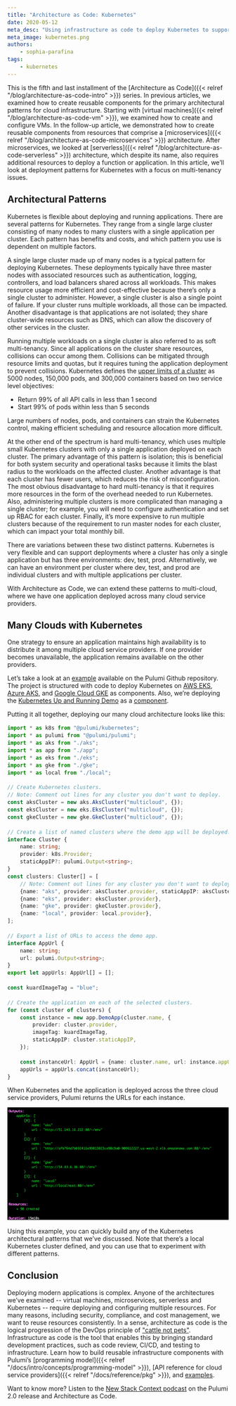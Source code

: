 ```yaml
---
title: "Architecture as Code: Kubernetes"
date: 2020-05-12
meta_desc: "Using infrastructure as code to deploy Kubernetes to support hard multi-tenancy"
meta_image: kubernetes.png
authors:
    - sophia-parafina
tags:
    - kubernetes
---
```


This is the fifth and last installment of the [Architecture as Code]({{< relref "/blog/architecture-as-code-intro" >}}) series. In previous articles, we examined how to create reusable components for the primary architectural patterns for cloud infrastructure. Starting with [virtual machines]({{< relref "/blog/architecture-as-code-vm" >}}), we examined how to create and configure VMs. In the follow-up article, we demonstrated how to create reusable components from resources that comprise a [microservices]({{< relref "/blog/architecture-as-code-microservices" >}}) architecture. After microservices, we looked at [serverless]({{< relref "/blog/architecture-as-code-serverless" >}}) architecture, which despite its name, also requires additional resources to deploy a function or application. In this article, we’ll look at deployment patterns for Kubernetes with a focus on multi-tenancy issues.

<!--more-->

## Architectural Patterns

Kubernetes is flexible about deploying and running applications. There are several patterns for Kubernetes. They range from a single large cluster consisting of many nodes to many clusters with a single application per cluster. Each pattern has benefits and costs, and which pattern you use is dependent on multiple factors.

A single large cluster made up of many nodes is a typical pattern for deploying Kubernetes. These deployments typically have three master nodes with associated resources such as authentication, logging, controllers, and load balancers shared across all workloads. This makes resource usage more efficient and cost-effective because there’s only a single cluster to administer. However, a single cluster is also a single point of failure. If your cluster runs multiple workloads, all those can be impacted. Another disadvantage is that applications are not isolated; they share cluster-wide resources such as DNS, which can allow the discovery of other services in the cluster.

Running multiple workloads on a single cluster is also referred to as soft multi-tenancy. Since all applications on the cluster share resources, collisions can occur among them. Collisions can be mitigated through resource limits and quotas, but it requires tuning the application deployment to prevent collisions. Kubernetes defines the [upper limits of a cluster](https://kubernetes.io/docs/setup/best-practices/cluster-large/) as 5000 nodes, 150,000 pods, and 300,000 containers based on two service level objectives:

- Return 99% of all API calls in less than 1 second
- Start 99% of pods within less than 5 seconds

Large numbers of nodes, pods, and containers can strain the Kubernetes control, making efficient scheduling and resource allocation more difficult.

At the other end of the spectrum is hard multi-tenancy, which uses multiple small Kubernetes clusters with only a single application deployed on each cluster. The primary advantage of this pattern is isolation; this is beneficial for both system security and operational tasks because it limits the blast radius to the workloads on the affected cluster. Another advantage is that each cluster has fewer users, which reduces the risk of misconfiguration. The most obvious disadvantage to hard multi-tenancy is that it requires more resources in the form of the overhead needed to run Kubernetes. Also, administering multiple clusters is more complicated than managing a single cluster; for example, you will need to configure authentication and set up RBAC for each cluster. Finally, it’s more expensive to run multiple clusters because of the requirement to run master nodes for each cluster, which can impact your total monthly bill.

There are variations between these two distinct patterns. Kubernetes is very flexible and can support deployments where a cluster has only a single application but has three environments: dev, test, prod. Alternatively, we can have an environment per cluster where dev, test, and prod are individual clusters and with multiple applications per cluster.

With Architecture as Code, we can extend these patterns to multi-cloud, where we have one application deployed across many cloud service providers.

## Many Clouds with  Kubernetes

One strategy to ensure an application maintains high availability is to distribute it among multiple cloud service providers. If one provider becomes unavailable, the application remains available on the other providers.

Let’s take a look at an [example](https://github.com/pulumi/examples/tree/master/kubernetes-ts-multicloud) available on the Pulumi Github repository. The project is structured with code to deploy Kubernetes on [AWS EKS](https://github.com/pulumi/examples/blob/master/kubernetes-ts-multicloud/eks.ts), [Azure AKS](https://github.com/pulumi/examples/blob/master/kubernetes-ts-multicloud/aks.ts), and [Google Cloud GKE](https://github.com/pulumi/examples/blob/master/kubernetes-ts-multicloud/gke.ts) as components. Also, we’re deploying the [Kubernetes Up and Running Demo](https://github.com/kubernetes-up-and-running/kuard) as a [component](https://github.com/pulumi/examples/blob/master/kubernetes-ts-multicloud/app.ts).

Putting it all together, deploying our many cloud architecture looks like this:

```ts
import * as k8s from "@pulumi/kubernetes";
import * as pulumi from "@pulumi/pulumi";
import * as aks from "./aks";
import * as app from "./app";
import * as eks from "./eks";
import * as gke from "./gke";
import * as local from "./local";

// Create Kubernetes clusters.
// Note: Comment out lines for any cluster you don't want to deploy.
const aksCluster = new aks.AksCluster("multicloud", {});
const eksCluster = new eks.EksCluster("multicloud", {});
const gkeCluster = new gke.GkeCluster("multicloud", {});

// Create a list of named clusters where the demo app will be deployed.
interface Cluster {
    name: string;
    provider: k8s.Provider;
    staticAppIP?: pulumi.Output<string>;
}
const clusters: Cluster[] = [
    // Note: Comment out lines for any cluster you don't want to deploy.
    {name: "aks", provider: aksCluster.provider, staticAppIP: aksCluster.staticAppIP},
    {name: "eks", provider: eksCluster.provider},
    {name: "gke", provider: gkeCluster.provider},
    {name: "local", provider: local.provider},
];

// Export a list of URLs to access the demo app.
interface AppUrl {
    name: string;
    url: pulumi.Output<string>;
}
export let appUrls: AppUrl[] = [];

const kuardImageTag = "blue";

// Create the application on each of the selected clusters.
for (const cluster of clusters) {
    const instance = new app.DemoApp(cluster.name, {
        provider: cluster.provider,
        imageTag: kuardImageTag,
        staticAppIP: cluster.staticAppIP,
    });

    const instanceUrl: AppUrl = {name: cluster.name, url: instance.appUrl};
    appUrls = appUrls.concat(instanceUrl);
}
```

When Kubernetes and the application is deployed across the three cloud service providers, Pulumi returns the URLs for each instance.

![Application URLs](appUrls.png)

Using this example, you can quickly build any of the Kubernetes architectural patterns that we’ve discussed. Note that there’s a local Kubernetes cluster defined, and you can use that to experiment with different patterns.

## Conclusion

Deploying modern applications is complex. Anyone of the architectures we’ve examined -- virtual machines, microservices, serverless and Kubernetes -- require deploying and configuring multiple resources. For many reasons, including security, compliance, and cost management, we want to reuse resources consistently. In a sense, architecture as code is the logical progression of the DevOps principle of ["cattle not pets"](https://medium.com/@Joachim8675309/devops-concepts-pets-vs-cattle-2380b5aab313). Infrastructure as code is the tool that enables this by bringing standard development practices, such as code review, CI/CD, and testing to infrastructure. Learn how to build reusable infrastructure components with Pulumi’s [programming model]({{< relref "/docs/intro/concepts/programming-model" >}}), [API reference for cloud service providers]({{< relref "/docs/reference/pkg" >}}), and [examples](https://github.com/pulumi/examples).

Want to know more? Listen to the [New Stack Context podcast](https://thenewstack.io/pulumi-program-the-infrastructure-with-an-actual-programming-language/) on the Pulumi 2.0 release and Architecture as Code.
